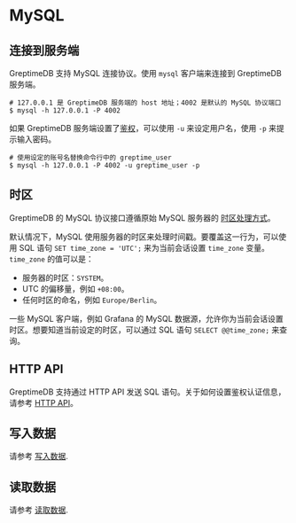 # MySQL

## 连接到服务端

GreptimeDB 支持 MySQL 连接协议。使用 `mysql` 客户端来连接到 GreptimeDB 服务端。

```shell
# 127.0.0.1 是 GreptimeDB 服务端的 host 地址；4002 是默认的 MySQL 协议端口
$ mysql -h 127.0.0.1 -P 4002
```

如果 GreptimeDB 服务端设置了[鉴权](./authentication.md)，可以使用 `-u` 来设定用户名，使用 `-p` 来提示输入密码。

```shell
# 使用设定的账号名替换命令行中的 greptime_user
$ mysql -h 127.0.0.1 -P 4002 -u greptime_user -p
```

## 时区

GreptimeDB 的 MySQL 协议接口遵循原始 MySQL 服务器的 [时区处理方式](https://dev.mysql.com/doc/refman/8.0/en/time-zone-support.html)。

默认情况下，MySQL 使用服务器的时区来处理时间戳。要覆盖这一行为，可以使用 SQL 语句 `SET time_zone = 'UTC';` 来为当前会话设置 `time_zone` 变量。`time_zone` 的值可以是：

- 服务器的时区：`SYSTEM`。
- UTC 的偏移量，例如 `+08:00`。
- 任何时区的命名，例如 `Europe/Berlin`。

一些 MySQL 客户端，例如 Grafana 的 MySQL 数据源，允许你为当前会话设置时区。想要知道当前设定的时区，可以通过 SQL 语句 `SELECT @@time_zone;` 来查询。

## HTTP API

GreptimeDB 支持通过 HTTP API 发送 SQL 语句。关于如何设置鉴权认证信息，请参考 [HTTP API](./http-api.md)。

## 写入数据

请参考 [写入数据](../write-data/sql.md).

## 读取数据

请参考 [读取数据](../query-data/sql.md).
